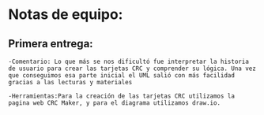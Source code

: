 # Notas de equipo:

## Primera entrega: 
    -Comentario: Lo que más se nos dificultó fue interpretar la historia de usuario para crear las tarjetas CRC y comprender su lógica. Una vez que conseguimos esa parte inicial el UML salió con más facilidad gracias a las lecturas y materiales

    -Herramientas:Para la creación de las tarjetas CRC utilizamos la pagina web CRC Maker, y para el diagrama utilizamos draw.io.